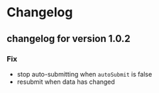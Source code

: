 # Changelog

## changelog for version 1.0.2

### Fix
- stop auto-submitting when `autoSubmit` is false
- resubmit when data has changed

